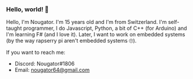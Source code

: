 ### Hello, world! 👋

Hello, I'm Nougator. I'm 15 years old and I'm from Switzerland. I'm self-taught programmer, I do Javascript, Python, a bit of C++ (for Arduino) and I'm learning F# (and I love it).
Later, I want to work on embedded systems (by the way rapserry pi aren't embedded systems 🙄).

If you want to reach me:
 - Discord: Nougator#1806
 - Email: [nougator64@gmail.com](mailto:nougator64@gmail.com)

<!--
**nougator/nougator** is a ✨ _special_ ✨ repository because its `README.md` (this file) appears on your GitHub profile.

Here are some ideas to get you started:

- 🔭 I’m currently working on Podrum and Nougat.
- 🌱 I’m currently learning F#.
- 📫 How to reach me: Discord, Nougator#1806
- 😄 Pronouns: nuɡatɔʁ
- ⚡ Fun fact: I'm not a robot!
-->
